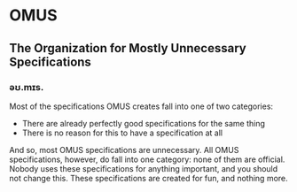 # OMUS
## The Organization for Mostly Unnecessary Specifications
### əʊ.mɪs. 
Most of the specifications OMUS creates fall into one of two categories:
* There are already perfectly good specifications for the same thing
* There is no reason for this to have a specification at all

And so, most OMUS specifications are unnecessary. 
All OMUS specifications, however, do fall into one category: none of them are official. Nobody uses these specifications for anything important, and you should not change this. These specifications are created for fun, and nothing more.
